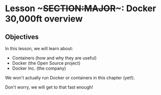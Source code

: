 <!SLIDE>
# Lesson ~~~SECTION:MAJOR~~~: Docker 30,000ft overview

## Objectives

In this lesson, we will learn about:

* Containers (how and why they are useful)
* Docker (the Open Source project)
* Docker Inc. (the company)

We won't actually run Docker or containers in this chapter (yet!).

Don't worry, we will get to that fast enough!
